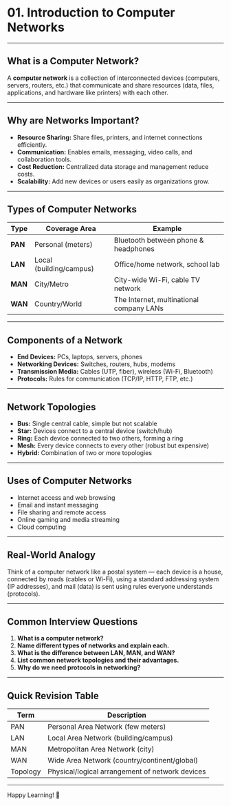# 01. Introduction to Computer Networks

---

## What is a Computer Network?

A **computer network** is a collection of interconnected devices (computers, servers, routers, etc.) that communicate and share resources (data, files, applications, and hardware like printers) with each other.

---

## Why are Networks Important?

- **Resource Sharing:** Share files, printers, and internet connections efficiently.
- **Communication:** Enables emails, messaging, video calls, and collaboration tools.
- **Cost Reduction:** Centralized data storage and management reduce costs.
- **Scalability:** Add new devices or users easily as organizations grow.

---

## Types of Computer Networks

| Type              | Coverage Area            | Example                                 |
|-------------------|-------------------------|-----------------------------------------|
| **PAN**           | Personal (meters)       | Bluetooth between phone & headphones    |
| **LAN**           | Local (building/campus) | Office/home network, school lab         |
| **MAN**           | City/Metro              | City-wide Wi-Fi, cable TV network       |
| **WAN**           | Country/World           | The Internet, multinational company LANs|

---

## Components of a Network

- **End Devices:** PCs, laptops, servers, phones
- **Networking Devices:** Switches, routers, hubs, modems
- **Transmission Media:** Cables (UTP, fiber), wireless (Wi-Fi, Bluetooth)
- **Protocols:** Rules for communication (TCP/IP, HTTP, FTP, etc.)

---

## Network Topologies

- **Bus:** Single central cable, simple but not scalable
- **Star:** Devices connect to a central device (switch/hub)
- **Ring:** Each device connected to two others, forming a ring
- **Mesh:** Every device connects to every other (robust but expensive)
- **Hybrid:** Combination of two or more topologies

---

## Uses of Computer Networks

- Internet access and web browsing
- Email and instant messaging
- File sharing and remote access
- Online gaming and media streaming
- Cloud computing

---

## Real-World Analogy

Think of a computer network like a postal system — each device is a house, connected by roads (cables or Wi-Fi), using a standard addressing system (IP addresses), and mail (data) is sent using rules everyone understands (protocols).

---

## Common Interview Questions

1. **What is a computer network?**
2. **Name different types of networks and explain each.**
3. **What is the difference between LAN, MAN, and WAN?**
4. **List common network topologies and their advantages.**
5. **Why do we need protocols in networking?**

---

## Quick Revision Table

| Term       | Description                                     |
|------------|-------------------------------------------------|
| PAN        | Personal Area Network (few meters)              |
| LAN        | Local Area Network (building/campus)            |
| MAN        | Metropolitan Area Network (city)                |
| WAN        | Wide Area Network (country/continent/global)    |
| Topology   | Physical/logical arrangement of network devices |

---

Happy Learning! 🚀
